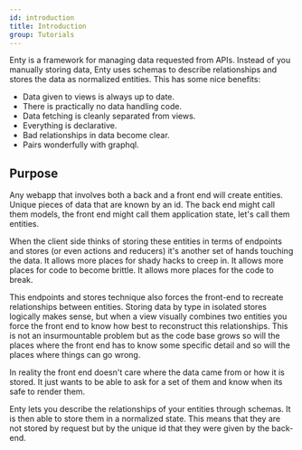 ```yaml
---
id: introduction
title: Introduction
group: Tutorials
---
```


Enty is a framework for managing data requested from APIs. Instead of you manually storing data, 
Enty uses schemas to describe relationships and stores the data as normalized entities. This has 
some nice benefits:

* Data given to views is always up to date.
* There is practically no data handling code.
* Data fetching is cleanly separated from views. 
* Everything is declarative. 
* Bad relationships in data become clear.
* Pairs wonderfully with graphql.


## Purpose

Any webapp that involves both a back and a front end will create entities.  Unique pieces of data 
that are known by an id.  The back end might call them models, the front end might call them 
application state, let's call them entities.

When the client side thinks of storing these entities in terms of endpoints and stores 
(or even actions and reducers) it's another set of hands touching the data. 
It allows more places for shady hacks to creep in. It allows more places for code to become brittle.
It allows more places for the code to break.

This endpoints and stores technique also forces the front-end to recreate 
relationships between entities. Storing data by type in isolated stores logically makes sense, 
but when a view visually combines two entities you force the front end to know how best to reconstruct 
this relationships. This is not an insurmountable problem but as the code base grows so will 
the places where the front end has to know some specific detail and so will the places where things can go wrong.

In reality the front end doesn't care where the data came from or how it is stored. It just wants 
to be able to ask for a set of them and know when its safe to render them.

Enty lets you describe the relationships of your entities through schemas. It is then able to store
them in a normalized state. This means that they are not stored by request but by the unique id that
they were given by the back-end.


